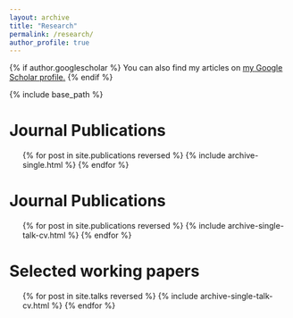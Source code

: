 ```yaml
---
layout: archive
title: "Research"
permalink: /research/
author_profile: true
---
```


{% if author.googlescholar %}
  You can also find my articles on <u><a href="{{author.googlescholar}}">my Google Scholar profile</a>.</u>
{% endif %}

{% include base_path %}

Journal Publications
======
  <ul>{% for post in site.publications reversed %}
    {% include archive-single.html %}
  {% endfor %}</ul>

Journal Publications
======
  <ul>{% for post in site.publications reversed %}
    {% include archive-single-talk-cv.html %}
  {% endfor %}</ul> 

Selected working papers
======
  <ul>{% for post in site.talks reversed %}
    {% include archive-single-talk-cv.html %}
  {% endfor %}</ul>
